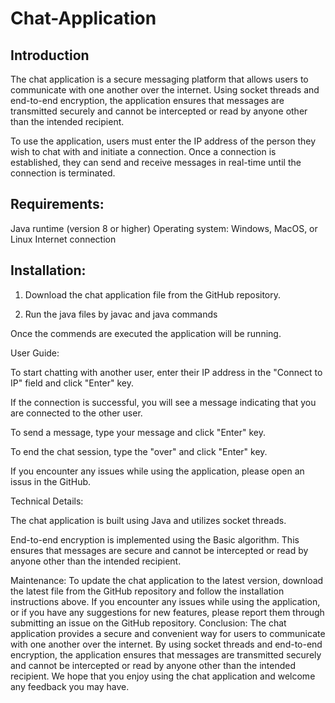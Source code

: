 # Chat-Application
## Introduction 
The chat application is a secure messaging platform that allows users to communicate with one another over the internet. Using socket threads and end-to-end encryption, the application ensures that messages are transmitted securely and cannot be intercepted or read by anyone other than the intended recipient.

To use the application, users must enter the IP address of the person they wish to chat with and initiate a connection. Once a connection is established, they can send and receive messages in real-time until the connection is terminated.

## Requirements:
Java runtime (version 8 or higher)
Operating system: Windows, MacOS, or Linux
Internet connection
## Installation:

1. Download the chat application file from the GitHub repository.

2. Run the java files by javac and java commands

Once the commends are executed the application will be running.

User Guide:

To start chatting with another user, enter their IP address in the "Connect to IP" field and click "Enter" key.

If the connection is successful, you will see a message indicating that you are connected to the other user.

To send a message, type your message and click "Enter" key.

To end the chat session, type the "over" and click "Enter" key.

If you encounter any issues while using the application, please open an issus in the GitHub.

Technical Details:

The chat application is built using Java and utilizes socket threads.

End-to-end encryption is implemented using the Basic algorithm. This ensures that messages are secure and cannot be intercepted or read by anyone other than the intended recipient.

Maintenance:
To update the chat application to the latest version, download the latest file from the GitHub repository and follow the installation instructions above.
If you encounter any issues while using the application, or if you have any suggestions for new features, please report them through submitting an issue on the GitHub repository.
Conclusion:
The chat application provides a secure and convenient way for users to communicate with one another over the internet. By using socket threads and end-to-end encryption, the application ensures that messages are transmitted securely and cannot be intercepted or read by anyone other than the intended recipient. We hope that you enjoy using the chat application and welcome any feedback you may have.
